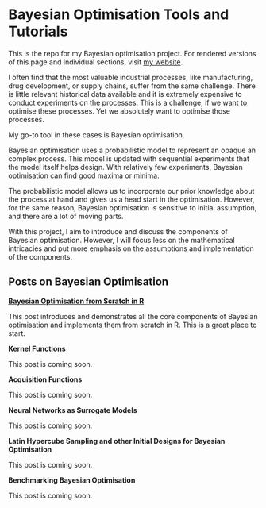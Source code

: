 # Bayesian Optimisation Tools and Tutorials

This is the repo for my Bayesian optimisation project. For rendered versions of this page and individual sections, visit [my website](https://anhosu.com/project/bayesian-optimisation/).

I often find that the most valuable industrial processes, like manufacturing, drug development, or supply chains, suffer from the same challenge. There is little relevant historical data available and it is extremely expensive to conduct experiments on the processes.
This is a challenge, if we want to optimise these processes. Yet we absolutely want to optimise those processes.

My go-to tool in these cases is Bayesian optimisation.

Bayesian optimisation uses a probabilistic model to represent an opaque an complex process. This model is updated with sequential experiments that the model itself helps design. With relatively few experiments, Bayesian optimisation can find good maxima or minima.

The probabilistic model allows us to incorporate our prior knowledge about the process at hand and gives us a head start in the optimisation. However, for the same reason, Bayesian optimisation is sensitive to initial assumption, and there are a lot of moving parts.

With this project, I aim to introduce and discuss the components of Bayesian optimisation. However, I will focus less on the mathematical intricacies and put more emphasis on the assumptions and implementation of the components.

## Posts on Bayesian Optimisation

**[Bayesian Optimisation from Scratch in R](https://anhosu.com/post/bayesian-optimisation)**

This post introduces and demonstrates all the core components of Bayesian optimisation and implements them from scratch in R. This is a great place to start.

**Kernel Functions**

This post is coming soon.


**Acquisition Functions**

This post is coming soon.


**Neural Networks as Surrogate Models**

This post is coming soon.


**Latin Hypercube Sampling and other Initial Designs for Bayesian Optimisation**

This post is coming soon.


**Benchmarking Bayesian Optimisation**

This post is coming soon.
